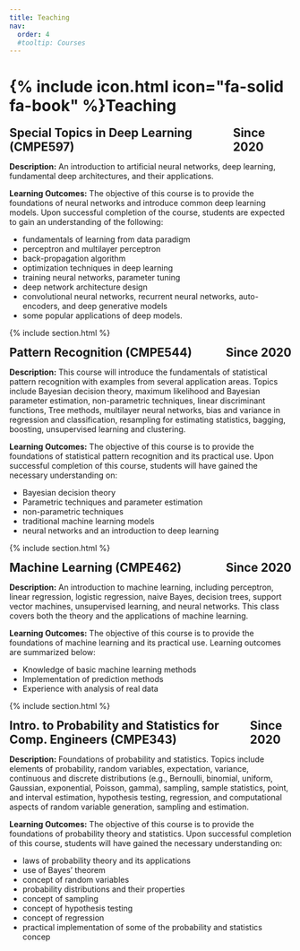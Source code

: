 ```yaml
---
title: Teaching
nav:
  order: 4
  #tooltip: Courses
---
```


# {% include icon.html icon="fa-solid fa-book" %}Teaching


<h2 style="display:flex; justify-content:space-between; align-items:baseline; margin:0;">
  <span>Special Topics in Deep Learning (CMPE597)</span>
  <span>Since 2020</span>
</h2>

**Description:** An introduction to artificial neural networks, deep learning, fundamental deep architectures,
and their applications.

**Learning Outcomes:** The objective of this course is to provide the foundations of neural networks and introduce
common deep learning models. Upon successful completion of the course, students are expected
to gain an understanding of the following:
- fundamentals of learning from data paradigm
- perceptron and multilayer perceptron
- back-propagation algorithm
- optimization techniques in deep learning
- training neural networks, parameter tuning
- deep network architecture design
- convolutional neural networks, recurrent neural networks, auto-encoders, and deep generative models
- some popular applications of deep models.

{% include section.html %}

<h2 style="display:flex; justify-content:space-between; align-items:baseline; margin:0;">
  <span>Pattern Recognition (CMPE544)</span>
  <span>Since 2020</span>
</h2>

**Description:** This course will introduce the fundamentals of statistical
pattern recognition with examples from several application areas. Topics include
Bayesian decision theory, maximum likelihood and Bayesian parameter estimation,
non-parametric techniques, linear discriminant functions, Tree methods, multilayer
neural networks, bias and variance in regression and classification, resampling for estimating statistics, bagging, boosting, unsupervised learning and clustering.

**Learning Outcomes:** The objective of this course is to provide the
foundations of statistical pattern recognition and its practical use. Upon successful
completion of this course, students will have gained the necessary understanding on:
- Bayesian decision theory
- Parametric techniques and parameter estimation
- non-parametric techniques
- traditional machine learning models
- neural networks and an introduction to deep learning

{% include section.html %}
<h2 style="display:flex; justify-content:space-between; align-items:baseline; margin:0;">
  <span>Machine Learning (CMPE462)</span>
  <span>Since 2020</span>
</h2>

**Description:** An introduction to machine learning, including perceptron, linear regression, logistic regression, naive Bayes, decision trees, support vector machines,
unsupervised learning, and neural networks. This class covers both the theory and the
applications of machine learning.

**Learning Outcomes:** The objective of this course is to provide
the foundations of machine learning and its practical use. Learning outcomes are
summarized below:
- Knowledge of basic machine learning methods
- Implementation of prediction methods
- Experience with analysis of real data

{% include section.html %}

<h2 style="display:flex; justify-content:space-between; align-items:baseline; margin:0;">
  <span>Intro. to Probability and Statistics for Comp. Engineers (CMPE343)</span>
  <span>Since 2020</span>
</h2>

**Description:** Foundations of probability and statistics. Topics include elements of probability, random variables, expectation, variance, continuous and discrete distributions (e.g., Bernoulli, binomial, uniform, Gaussian, exponential, Poisson, gamma), sampling, sample statistics, point, and interval estimation, hypothesis testing, regression, and computational aspects of random variable generation, sampling and estimation.

**Learning Outcomes:** The objective of this course is to provide the
foundations of probability theory and statistics. Upon successful completion of this
course, students will have gained the necessary understanding on:
- laws of probability theory and its applications
- use of Bayes’ theorem
- concept of random variables
- probability distributions and their properties
- concept of sampling
- concept of hypothesis testing
- concept of regression
- practical implementation of some of the probability and statistics concep



